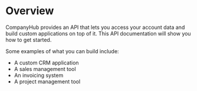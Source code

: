# Overview

CompanyHub provides an API that lets you access your account data and build
custom applications on top of it. This API documentation will show you how to
get started.

Some examples of what you can build include:

- A custom CRM application
- A sales management tool
- An invoicing system
- A project management tool
